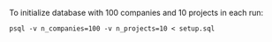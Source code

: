 To initialize database with 100 companies and 10 projects in each run:
```
psql -v n_companies=100 -v n_projects=10 < setup.sql
```
